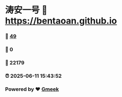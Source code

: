 # 涛安一号 :link: https://bentaoan.github.io 
### :page_facing_up: [49](https://bentaoan.github.io/tag.html) 
### :speech_balloon: 0 
### :hibiscus: 22179 
### :alarm_clock: 2025-06-11 15:43:52 
### Powered by :heart: [Gmeek](https://github.com/Meekdai/Gmeek)

